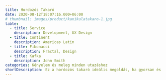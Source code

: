 ```yaml
---
title: Hordozós Takaró
date: 2020-08-12T18:07:16.000+06:00
# thumbnail: images/product/kanikulatakaro-1.jpg
table:
  - title: Service
    description: Development, UX Design
  - title: Continent
    description: Americas Latin
  - title: Fibonacci
    description: Fractal, Design
  - title: Kafka
    description: John Smith
categories: Kényelem és meleg minden utazáshoz
shortDescription: Ez a hordozós takaró ideális megoldás, ha gyorsan és kényelmesen szeretnéd elvinni a babát a kocsiba. A takaró könnyedén beleilleszthető bármelyik babahordozóba, így nem szükséges vastag overálba öltöztetned a picit. A megfelelő méretének köszönhetően tökéletesen betakarja és melegen tartja, különösen ősztől tavaszig. Vastag közbélése garantálja a melegséget, míg a minky+wellsoft kombináció extra kényelmet biztosít a legnagyobb hidegben.
---
```

